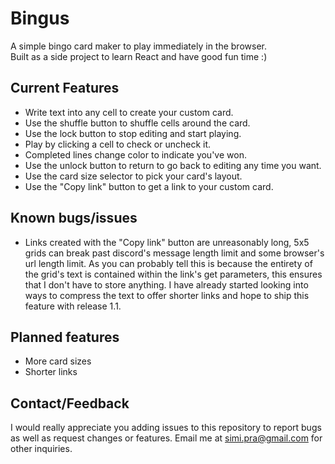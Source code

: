 # Bingus
A simple bingo card maker to play immediately in the browser.  
Built as a side project to learn React and have good fun time :)

## Current Features
- Write text into any cell to create your custom card.  
- Use the shuffle button to shuffle cells around the card.  
- Use the lock button to stop editing and start playing.
- Play by clicking a cell to check or uncheck it.
- Completed lines change color to indicate you've won.
- Use the unlock button to return to go back to editing any time you want.
- Use the card size selector to pick your card's layout.
- Use the "Copy link" button to get a link to your custom card.

## Known bugs/issues
- Links created with the "Copy link" button are unreasonably long, 5x5 grids can break past discord's message length limit and some browser's url length limit. As you can probably tell this is because the entirety of the grid's text is contained within the link's get parameters, this ensures that I don't have to store anything. I have already started looking into ways to compress the text to offer shorter links and hope to ship this feature with release 1.1.

## Planned features
- More card sizes
- Shorter links

## Contact/Feedback
I would really appreciate you adding issues to this repository to report bugs as well as request changes or features.
Email me at simi.pra@gmail.com for other inquiries.